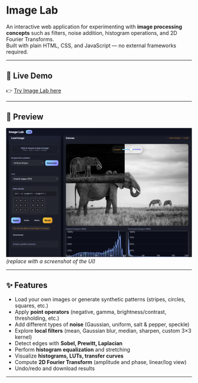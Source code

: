 # Image Lab

An interactive web application for experimenting with **image processing concepts** such as filters, noise addition, histogram operations, and 2D Fourier Transforms.  
Built with plain HTML, CSS, and JavaScript — no external frameworks required.

---

## 🚀 Live Demo

👉 [Try Image Lab here](https://shahryarfp.github.io/Image-Lab/)

---

## 📸 Preview

![App Screenshot](./image.png)  
*(replace with a screenshot of the UI)*

---

## ✨ Features

- Load your own images or generate synthetic patterns (stripes, circles, squares, etc.)
- Apply **point operators** (negative, gamma, brightness/contrast, thresholding, etc.)
- Add different types of **noise** (Gaussian, uniform, salt & pepper, speckle)
- Explore **local filters** (mean, Gaussian blur, median, sharpen, custom 3×3 kernel)
- Detect edges with **Sobel, Prewitt, Laplacian**
- Perform **histogram equalization** and stretching
- Visualize **histograms, LUTs, transfer curves**
- Compute **2D Fourier Transform** (amplitude and phase, linear/log view)
- Undo/redo and download results

---
